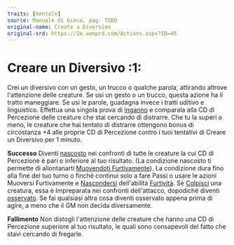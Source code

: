 ```yaml
---
traits: [mentale]
source: Manuale di Gioco, pag. TODO
original-name: Create a Diversion
original-srd: https://2e.aonprd.com/Actions.aspx?ID=45
---
```


# Creare un Diversivo :1:

Crei un diversivo con un gesto, un trucco o qualche parola, attirando altrove
l'attenzione delle creature. Se usi un gesto o un trucco, questa azione ha il
tratto maneggiare. Se usi le parole, guadagna invece i tratti uditivo e
linguistico. Effettua una singola prova di [Inganno](/abilita/inganno) e
comparala alla CD di Percezione delle creature che stai cercando di distrarre.
Che tu la superi o meno, le creature che hai tentato di distrarre ottengono
bonus di circostanza +4 alle proprie CD di Percezione contro i tuoi tentativi di
Creare un Diversivo per 1 minuto.

**Successo** Diventi [nascosto](/condizioni/nascosto) nei confronti di tutte le
creature la cui CD di Percezione è pari o inferiore al tuo risultato. (La
condizione nascosto ti permette di allontanarti
[Muovendoti Furtivamente](/azioni/abilita/muoversi-furtivamente)). La condizione
dura fino alla fine del tuo turno o finché continui solo a fare Passi o usare le
azioni Muoversi Furtivamente e [Nascondersi](/azioni/abilita/nascondersi)
dell'abilità [Furtività](/abilita/furtivita). Se
[Colpisci](/azioni/base/colpire) una creatura, essa è Impreparata nei confronti
dell'attacco, dopodiché diventi [osservato](/condizioni/osservato). Se fai
qualsiasi altra cosa diventi osservato appena prima di agire, a meno che il GM
non decida diversamente.

**Fallimento** Non distogli l'attenzione delle creature che hanno una CD di
Percezione superiore al tuo risultato, le quali sono consapevoli del fatto che
stavi cercando di fregarle.
